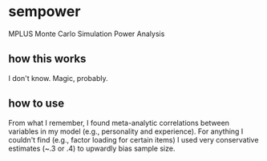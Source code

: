 # sempower
MPLUS Monte Carlo Simulation Power Analysis

## how this works
I don't know. Magic, probably.

## how to use
From what I remember, I found meta-analytic correlations between variables in my model (e.g., personality and experience).  For anything I couldn't find (e.g., factor loading for certain items) I used very conservative estimates (~.3 or .4) to upwardly bias sample size.
